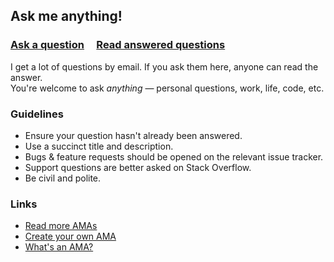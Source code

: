 ## Ask me anything!

### [Ask a question](../../issues/new) &nbsp;&nbsp;&nbsp; [Read answered questions](../../issues?q=is%3Aissue+is%3Aclosed)

I get a lot of questions by email. If you ask them here, anyone can read the answer.<br>
You're welcome to ask *anything* &mdash; personal questions, work, life, code, etc.

### Guidelines

- Ensure your question hasn't already been answered.
- Use a succinct title and description.
- Bugs & feature requests should be opened on the relevant issue tracker.
- Support questions are better asked on Stack Overflow.
- Be civil and polite.

### Links

- [Read more AMAs](https://github.com/sindresorhus/amas)
- [Create your own AMA](https://github.com/sindresorhus/amas/blob/master/create-ama.md)
- [What's an AMA?](https://en.wikipedia.org/wiki/Reddit#IAmA_and_AMA)
